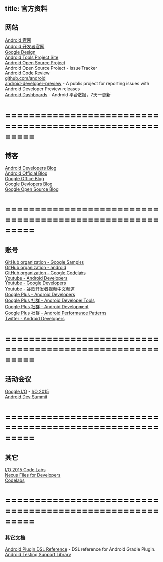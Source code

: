 title: 官方资料
---

## 网站   

[Android 官网](http://www.android.com/)   
[Android 开发者官网](http://developer.android.com/)   
[Google Design](https://www.google.com/design/)   
[Android Tools Project Site](http://tools.android.com/)   
[Android Open Source Project](http://source.android.com/)   
[Android Open Source Project - Issue Tracker](https://code.google.com/p/android/issues/list)    
[Android Code Review](https://android-review.googlesource.com/)     
[github.com/android](http://android.github.io/)     
[android-developer-preview](https://code.google.com/p/android-developer-preview/) - A public project for reporting issues with Android Developer Preview releases   
[Android Dashboards](http://developer.android.com/intl/zh-cn/about/dashboards/index.html) - Android 平台数据，7天一更新   


=========================================================
=========================================================

## 博客   

[Android Developers Blog](http://android-developers.blogspot.com/)   
[Android Official Blog](http://officialandroid.blogspot.com/)   
[Google Office Blog](http://googleblog.blogspot.com/)   
[Google Devlopers Blog](http://googledevelopers.blogspot.com/)    
[Google Open Source Blog](http://google-opensource.blogspot.com/)   


=========================================================
=========================================================

## 账号   

[GitHub organization - Google Samples](https://github.com/googlesamples)   
[GitHub organization - android](https://github.com/android)   
[GitHub organization - Google Codelabs](https://github.com/googlecodelabs)    
[Youtube - Android Developers](https://www.youtube.com/user/androiddevelopers)   
[Youtube - Google Developers](https://www.youtube.com/user/googledevelopers)   
[Youtube - 谷歌开发者视频中文频道](https://www.youtube.com/channel/UCQqa5UIHtrnpiADC3eHFupw)   
[Google Plus - Android Developers](https://plus.google.com/+AndroidDevelopers/posts)   
[Google Plus 社群 - Android Developer Tools](https://plus.google.com/communities/114791428968349268860)   
[Google Plus 社群 - Android Development](https://plus.google.com/communities/105153134372062985968)    
[Google Plus 社群 - Android Performance Patterns](https://plus.google.com/communities/116342551728637785407)    
[Twitter - Android Developers](https://twitter.com/androiddev/)    


=========================================================
=========================================================

## 活动会议

[Google I/O](https://events.google.com/) - [I/O 2015](https://events.google.com/io2015/)   
[Android Dev Summit](https://androiddevsummit.withgoogle.com/)   


=========================================================
=========================================================

## 其它   

[I/O 2015 Code Labs](https://io2015codelabs.appspot.com/)   
[Nexus Files for Developers](https://developers.google.com/android/nexus/images/)   
[Codelabs](http://www.code-labs.io/)   


=========================================================
=========================================================

### 其它文档
[Android Plugin DSL Reference](http://google.github.io/android-gradle-dsl/current/)  -  DSL reference for Android Gradle Plugin.   
[Android Testing Support Library](https://google.github.io/android-testing-support-library/)   

